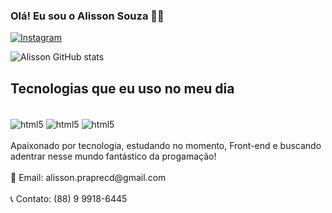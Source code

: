 
### Olá! Eu sou o Alisson Souza 🙋‍♂️

[![Instagram](https://img.shields.io/badge/Instagram-E4405F?style=for-the-badge&logo=instagram&logoColor=white/)](https://www.instagram.com/alisson.rocha01/)

![Alisson GitHub stats](https://github-readme-stats.vercel.app/api?username=Alisson660&show_icons=true&theme=radical)

## Tecnologias que eu uso no meu dia

<div style="display: inline_block"><br/>
  <img align="center" alt="html5" src="https://img.shields.io/badge/HTML5-E34F26?style=for-the-badge&logo=html5&logoColor=white" />
  <img align="center" alt="html5" src="https://img.shields.io/badge/CSS3-1572B6?style=for-the-badge&logo=css3&logoColor=white" />
  <img align="center" alt="html5" src="https://img.shields.io/badge/JavaScript-F7DF1E?style=for-the-badge&logo=javascript&logoColor=black" />
  </div>
  <br/>
  Apaixonado por tecnologia, estudando no momento, Front-end e buscando adentrar nesse mundo fantástico da progamação!</br>
  </br>
  📧  Email: alisson.praprecd@gmail.com </br>
   </br>
  📞  Contato: (88) 9 9918-6445

